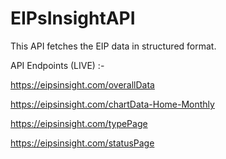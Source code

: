 # EIPsInsightAPI

This API fetches the EIP data in structured format.

API Endpoints (LIVE) :-

https://eipsinsight.com/overallData 

https://eipsinsight.com/chartData-Home-Monthly

https://eipsinsight.com/typePage 

https://eipsinsight.com/statusPage
